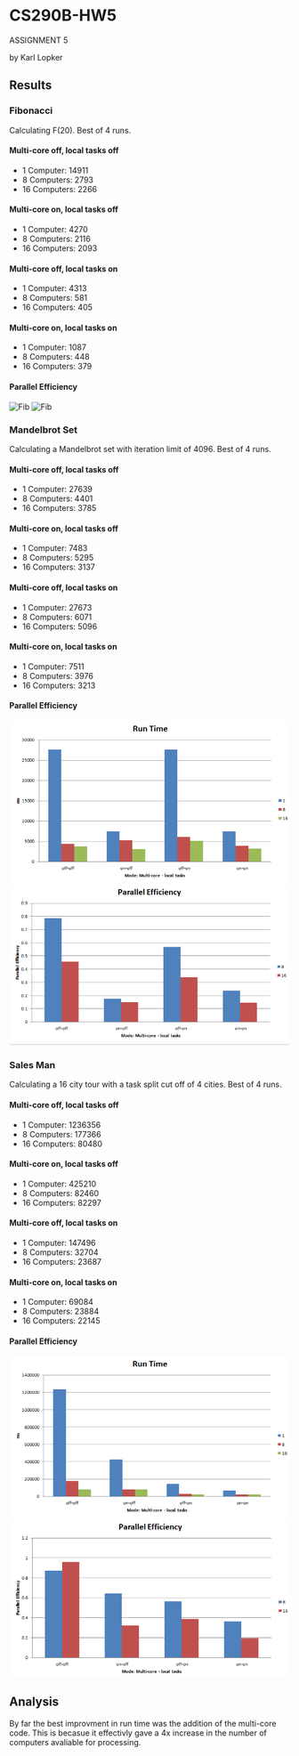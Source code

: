 CS290B-HW5
==========

ASSIGNMENT 5

by Karl Lopker

Results
-------

### Fibonacci
Calculating F(20). Best of 4 runs.

#### Multi-core off, local tasks off
- 1 Computer: 14911
- 8 Computers: 2793
- 16 Computers: 2266

#### Multi-core on, local tasks off
- 1 Computer: 4270
- 8 Computers: 2116
- 16 Computers: 2093

#### Multi-core off, local tasks on
- 1 Computer: 4313
- 8 Computers: 581
- 16 Computers: 405

#### Multi-core on, local tasks on
- 1 Computer: 1087
- 8 Computers: 448
- 16 Computers: 379

#### Parallel Efficiency

![Fib](fibtime.PNG)
![Fib](fibeff.PNG)

### Mandelbrot Set
Calculating a Mandelbrot set with iteration limit of 4096. Best of 4 runs.

#### Multi-core off, local tasks off
- 1 Computer: 27639
- 8 Computers: 4401
- 16 Computers: 3785

#### Multi-core on, local tasks off
- 1 Computer: 7483
- 8 Computers: 5295
- 16 Computers: 3137

#### Multi-core off, local tasks on
- 1 Computer: 27673
- 8 Computers: 6071
- 16 Computers: 5096

#### Multi-core on, local tasks on
- 1 Computer: 7511
- 8 Computers: 3976
- 16 Computers: 3213

#### Parallel Efficiency

![Mandel](mandeltime.PNG)
![Mandel](mandeleff.PNG)

### Sales Man
Calculating a 16 city tour with a task split cut off of 4 cities. Best of 4 runs.

#### Multi-core off, local tasks off
- 1 Computer: 1236356
- 8 Computers: 177366
- 16 Computers: 80480

#### Multi-core on, local tasks off
- 1 Computer: 425210
- 8 Computers: 82460
- 16 Computers: 82297

#### Multi-core off, local tasks on
- 1 Computer: 147496
- 8 Computers: 32704
- 16 Computers: 23687

#### Multi-core on, local tasks on
- 1 Computer: 69084
- 8 Computers: 23884
- 16 Computers: 22145

#### Parallel Efficiency

![TSP](saletime.PNG)
![TSP](saleeff.PNG)

Analysis
--------
By far the best improvment in run time was the addition of the multi-core code. This is becasue it effectivly gave a 4x increase in the number of computers avaliable for processing.
